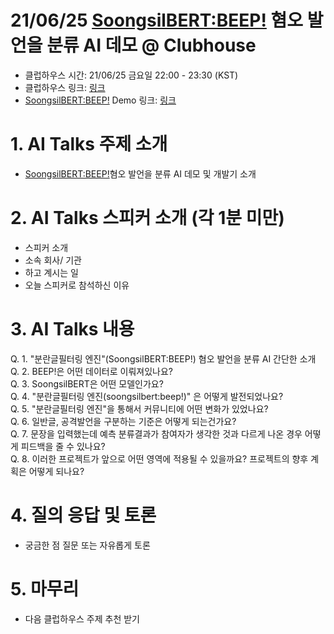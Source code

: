 # 21/06/25 <SoongsilBERT:BEEP!> 혐오 발언을 분류 AI 데모 @ Clubhouse  
* 클럽하우스 시간: 21/06/25 금요일 22:00 - 23:30 (KST)   
* 클럽하우스 링크: [링크](https://www.clubhouse.com/join/ai-network/VB24Y1Ob/xoN2dga8)  
* <SoongsilBERT:BEEP!> Demo 링크: [링크](https://master-soongsil-bert-base-beep-deploy-jason9693.endpoint.ainize.ai/?fbclid=IwAR1Ydb1_bM8ijIU4hSI8MITTFYfvshjwTPryM80kAWR1XGGNWN3IhT5UQK0)  

# 1. AI Talks 주제 소개
* <SoongsilBERT:BEEP!>혐오 발언을 분류 AI 데모 및 개발기 소개

# 2. AI Talks 스피커 소개 (각 1분 미만)
* 스피커 소개  
* 소속 회사/ 기관  
* 하고 계시는 일  
* 오늘 스피커로 참석하신 이유  

# 3. AI Talks 내용  
Q. 1. "분란글필터링 엔진"(SoongsilBERT:BEEP!) 혐오 발언을 분류 AI 간단한 소개    
Q. 2. BEEP!은 어떤 데이터로 이뤄져있나요?   
Q. 3. SoongsilBERT은 어떤 모델인가요?  
Q. 4. "분란글필터링 엔진(soongsilbert:beep!)" 은 어떻게 발전되었나요?  
Q. 5. "분란글필터링 엔진"을 통해서 커뮤니티에 어떤 변화가 있었나요?     
Q. 6. 일반글, 공격발언을 구분하는 기준은 어떻게 되는건가요?     
Q. 7. 문장을 입력했는데 예측 분류결과가 참여자가 생각한 것과 다르게 나온 경우 어떻게 피드백을 줄 수 있나요?  
Q. 8. 이러한 프로젝트가 앞으로 어떤 영역에 적용될 수 있을까요? 프로젝트의 향후 계획은 어떻게 되나요?

# 4. 질의 응답 및 토론
* 궁금한 점 질문 또는 자유롭게 토론

# 5. 마무리
* 다음 클럽하우스 주제 추천 받기  
